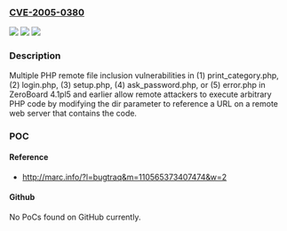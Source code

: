 ### [CVE-2005-0380](https://cve.mitre.org/cgi-bin/cvename.cgi?name=CVE-2005-0380)
![](https://img.shields.io/static/v1?label=Product&message=n%2Fa&color=blue)
![](https://img.shields.io/static/v1?label=Version&message=n%2Fa&color=blue)
![](https://img.shields.io/static/v1?label=Vulnerability&message=n%2Fa&color=brighgreen)

### Description

Multiple PHP remote file inclusion vulnerabilities in (1) print_category.php, (2) login.php, (3) setup.php, (4) ask_password.php, or (5) error.php in ZeroBoard 4.1pl5 and earlier allow remote attackers to execute arbitrary PHP code by modifying the dir parameter to reference a URL on a remote web server that contains the code.

### POC

#### Reference
- http://marc.info/?l=bugtraq&m=110565373407474&w=2

#### Github
No PoCs found on GitHub currently.

